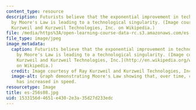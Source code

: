 ```yaml
---
content_type: resource
description: Futurists believe that the exponential improvement in technology described
  by Moore's Law is leading to a technological singularity. (Image courtesy of Ray
  Kurzweil and Kurzweil Technologies, Inc. on Wikipedia.)
file: /media/https%3A/open-learning-course-data-rc.s3.amazonaws.com/es-256-the-coming-years-spring-2008/1533156d4651e4302e3a35d27d233edc_es-256s08.jpg
file_type: image/jpeg
image_metadata:
  caption: Futurists believe that the exponential improvement in technology described
    by Moore's Law is leading to a technological singularity. (Image courtesy of [Ray
    Kurzweil and Kurzweil Technologies, Inc.](http://en.wikipedia.org/wiki/File:PPTMooresLawai.jpg)
    on Wikipedia.)
  credit: Image courtesy of Ray Kurzweil and Kurzweil Technologies, Inc. on Wikipedia.
  image-alt: Graph demonstrating Moore's Law showing that, over time, computer hardware
    has increased in speed.
resourcetype: Image
title: es-256s08.jpg
uid: 1533156d-4651-e430-2e3a-35d27d233edc
---
```

